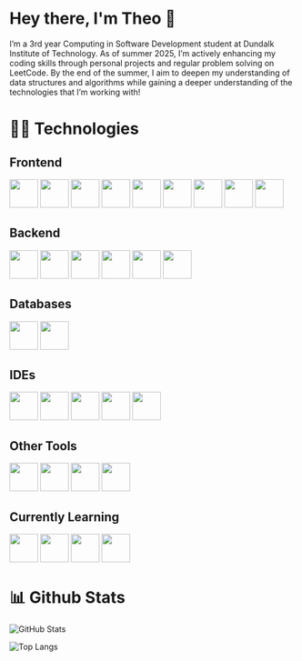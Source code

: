 # Hey there, I'm Theo 👋

I’m a 3rd year Computing in Software Development student at Dundalk Institute of Technology. As of summer 2025, I’m actively enhancing my coding skills through personal projects and regular problem solving on LeetCode. By the end of the summer, I aim to deepen my understanding of data structures and algorithms while gaining a deeper understanding of the technologies that I’m working with!

# 👨‍💻 Technologies
## Frontend
<p align="left">
  <img src="https://cdn.jsdelivr.net/gh/devicons/devicon@latest/icons/javascript/javascript-original.svg" width="50"/>
  <img src="https://cdn.jsdelivr.net/gh/devicons/devicon@latest/icons/typescript/typescript-original.svg" width="50"/>
  <img src="https://cdn.jsdelivr.net/gh/devicons/devicon@latest/icons/react/react-original.svg" width="50"/>
  <img src="https://cdn.jsdelivr.net/gh/devicons/devicon@latest/icons/html5/html5-original.svg" width="50"/>
  <img src="https://cdn.jsdelivr.net/gh/devicons/devicon@latest/icons/css3/css3-original.svg" width="50"/>
  <img src="https://cdn.jsdelivr.net/gh/devicons/devicon@latest/icons/sass/sass-original.svg" width="50"/>
  <img src="https://cdn.jsdelivr.net/gh/devicons/devicon@latest/icons/tailwindcss/tailwindcss-original.svg" width="50"/>
  <img src="https://cdn.jsdelivr.net/gh/devicons/devicon@latest/icons/axios/axios-plain-wordmark.svg" width="50"/>
  <img src="https://cdn.jsdelivr.net/gh/devicons/devicon@latest/icons/vitejs/vitejs-original.svg" width="50"/>
</p>

## Backend
<p align="left">
  <img src="https://cdn.jsdelivr.net/gh/devicons/devicon@latest/icons/nodejs/nodejs-original-wordmark.svg" width="50"/>
  <img src="https://cdn.jsdelivr.net/gh/devicons/devicon@latest/icons/express/express-original-wordmark.svg" width="50"/>
  <img src="https://cdn.jsdelivr.net/gh/devicons/devicon@latest/icons/laravel/laravel-original.svg" width="50"/>
  <img src="https://cdn.jsdelivr.net/gh/devicons/devicon@latest/icons/java/java-original.svg" width="50"/>
  <img src="https://cdn.jsdelivr.net/gh/devicons/devicon@latest/icons/php/php-original.svg" width="50"/>
  <img src="https://cdn.jsdelivr.net/gh/devicons/devicon@latest/icons/cplusplus/cplusplus-original.svg" width="50"/>
</p>

## Databases
<p align="left">
  <img src="https://cdn.jsdelivr.net/gh/devicons/devicon@latest/icons/mongodb/mongodb-original.svg" width="50"/>
  <img src="https://cdn.jsdelivr.net/gh/devicons/devicon@latest/icons/mysql/mysql-original-wordmark.svg" width="50"/>
</p>

## IDEs
<p align="left">
  <img src="https://cdn.jsdelivr.net/gh/devicons/devicon@latest/icons/vscode/vscode-original.svg" width="50"/>
  <img src="https://cdn.jsdelivr.net/gh/devicons/devicon@latest/icons/intellij/intellij-original.svg" width="50"/>
  <img src="https://cdn.jsdelivr.net/gh/devicons/devicon@latest/icons/clion/clion-original.svg" width="50"/>
  <img src="https://cdn.jsdelivr.net/gh/devicons/devicon@latest/icons/eclipse/eclipse-original-wordmark.svg" width="50"/>
  <img src="https://upload.wikimedia.org/wikipedia/commons/thumb/9/98/Apache_NetBeans_Logo.svg/1776px-Apache_NetBeans_Logo.svg.png" width="50"/>
</p>

## Other Tools
<p align="left">
  <img src="https://cdn.jsdelivr.net/gh/devicons/devicon@latest/icons/figma/figma-original.svg" width="50"/>
  <img src="https://cdn.jsdelivr.net/gh/devicons/devicon@latest/icons/github/github-original.svg" width="50"/>
  <img src="https://cdn.jsdelivr.net/gh/devicons/devicon@latest/icons/git/git-original.svg" width="50"/>
  <img src="https://cdn.jsdelivr.net/gh/devicons/devicon@latest/icons/trello/trello-original.svg" width="50"/>
</p>

## Currently Learning
<p align="left">
  <img src="https://cdn.jsdelivr.net/gh/devicons/devicon@latest/icons/python/python-original.svg" width="50"/>
  <img src="https://cdn.jsdelivr.net/gh/devicons/devicon@latest/icons/spring/spring-original.svg" width="50"/>
  <img src="https://cdn.jsdelivr.net/gh/devicons/devicon@latest/icons/vercel/vercel-original.svg" width="50" />
  <img src="https://cdn.jsdelivr.net/gh/devicons/devicon@latest/icons/heroku/heroku-original.svg" width="50" />
</p>

# 📊 Github Stats 
![GitHub Stats](https://github-readme-stats.vercel.app/api?username=theo-picar1&show_icons=true&theme=radical)

![Top Langs](https://github-readme-stats.vercel.app/api/top-langs/?username=theo-picar1&layout=compact&theme=radical)
